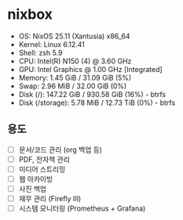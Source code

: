nixbox
======

- OS: NixOS 25.11 (Xantusia) x86_64
- Kernel: Linux 6.12.41
- Shell: zsh 5.9
- CPU: Intel(R) N150 (4) @ 3.60 GHz
- GPU: Intel Graphics @ 1.00 GHz [Integrated]
- Memory: 1.45 GiB / 31.09 GiB (5%)
- Swap: 2.96 MiB / 32.00 GiB (0%)
- Disk (/): 147.22 GiB / 930.58 GiB (16%) - btrfs
- Disk (/storage): 5.78 MiB / 12.73 TiB (0%) - btrfs

## 용도

- [ ] 문서/코드 관리 (org 백업 등)
- [ ] PDF, 전자책 관리
- [ ] 미디어 스트리밍
- [ ] 웹 아카이빙
- [ ] 사진 백업 
- [ ] 재무 관리 (Firefly III)
- [ ] 시스템 모니터링 (Prometheus + Grafana)